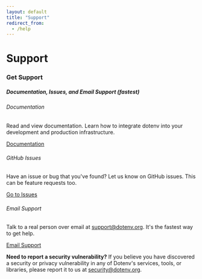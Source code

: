 ```yaml
---
layout: default
title: "Support"
redirect_from:
  - /help
---
```


<div class="row">
  <div class="col-lg-10 offset-lg-1">
    <h1 class="text-center h5 text-secondary font-monospace mt-5 pb-0 mb-0 fw-normal">Support</h1>
    <h3 class="text-center h1 fw-bold">Get Support</h3>
    <h5 class="text-center mb-3">Documentation, Issues, and Email Support (fastest)</h5>
  </div>
</div>

<div class="row">
  <div class="col-lg-4 mb-2">
    <div class="card bg-warning" style="--bs-bg-opacity: 0.1;">
      <div class="card-body">
        <h6 class="fw-bold">Documentation</h6>
        <p>Read and view documentation. Learn how to integrate dotenv into your development and production infrastructure.</p>
        <a class="btn btn-secondary btn-sm" href="/docs">
          <div class="d-flex align-items-center">
            <div class="me-1">Documentation</div>
            <iconify-icon icon="mdi:file-document-box-outline" style="color: #fcfcfc;" height="16"></iconify-icon>
          </div>
        </a>
      </div>
    </div>
  </div>
  <div class="col-lg-4 mb-2">
    <div class="card bg-warning" style="--bs-bg-opacity: 0.1;">
      <div class="card-body">
        <h6 class="fw-bold">GitHub Issues</h6>
        <p>Have an issue or bug that you've found? Let us know on GitHub issues. This can be feature requests too.</p>
        <a class="btn btn-secondary btn-sm" href="https://github.com/dotenv-org/dotenv-vault/issues" target="_blank">
          <div class="d-flex align-items-center">
            <div class="me-1">Go to Issues</div>
            <iconify-icon icon="simple-icons:github" style="color: #fcfcfc;" height="16"></iconify-icon>
          </div>
        </a>
      </div>
    </div>
  </div>
  <div class="col-lg-4 mb-2">
    <div class="card bg-warning" style="--bs-bg-opacity: 0.1;">
      <div class="card-body">
        <h6 class="fw-bold">Email Support</h6>
        <p>Talk to a real person over email at <a href="mailto:support@dotenv.org">support@dotenv.org</a>. It's the fastest way to get help.</p>
        <a class="btn btn-secondary btn-sm" href="mailto:support@dotenv.org" target="_blank">
          <div class="d-flex align-items-center">
            <div class="me-1">Email Support</div>
            <iconify-icon icon="ph:envelope" style="color: #fcfcfc;" height="16"></iconify-icon>
          </div>
        </a>
      </div>
    </div>
  </div>
</div>

<div class="row">
  <div class="col-lg-10 offset-lg-1">
    <p class="small text-muted mt-3 mb-5 text-center">
      <strong>Need to report a security vulnerability?</strong> If you believe you have discovered a security or privacy vulnerability in any of Dotenv's services, tools, or libraries, please report it to us at <a href="mailto:security@dotenv.org">security@dotenv.org</a>.
    </p>
  </div>
</div>
